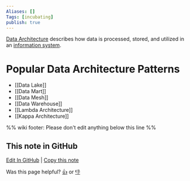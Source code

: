 ```yaml
---
Aliases: []
Tags: [incubating]
publish: true
---
```


[Data Architecture](https://en.wikipedia.org/wiki/Data_architecture) describes how data is processed, stored, and utilized in an [information system](https://en.wikipedia.org/wiki/Information_system "Information system").

# Popular Data Architecture Patterns

- [[Data Lake]]
- [[Data Mart]]
- [[Data Mesh]]
- [[Data Warehouse]]
- [[Lambda Architecture]]
- [[Kappa Architecture]]

%% wiki footer: Please don't edit anything below this line %%

## This note in GitHub

<span class="git-footer">[Edit In GitHub](https://github.dev/data-engineering-community/data-engineering-wiki/blob/main/Concepts/Data%20Architecture.md "git-hub-edit-note") | [Copy this note](https://raw.githubusercontent.com/data-engineering-community/data-engineering-wiki/main/Concepts/Data%20Architecture.md "git-hub-copy-note")</span>

<span class="git-footer">Was this page helpful?
[👍](https://tally.so/r/mOaxjk?rating=Yes&url=https://dataengineering.wiki/Concepts/Data%20Architecture) or [👎](https://tally.so/r/mOaxjk?rating=No&url=https://dataengineering.wiki/Concepts/Data%20Architecture)</span>
